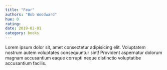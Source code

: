 ```yaml
---
title: "Fear"
authors: "Bob Woodward"
hue: 0
rating: 
date: 2019-02-01
category: books
---
```


Lorem ipsum dolor sit, amet consectetur adipisicing elit. Voluptatem nostrum autem voluptates consequuntur sint! Provident aspernatur dolorum magnam accusantium eaque corrupti neque distinctio voluptatibe accusantium facilis.
